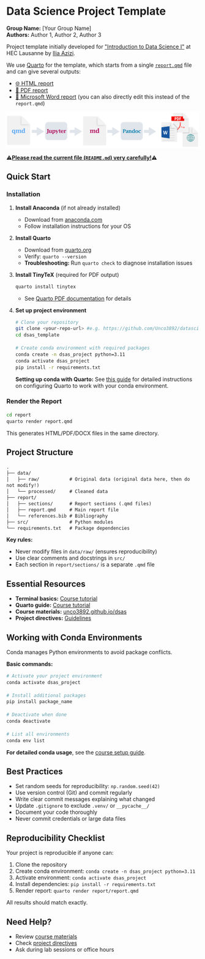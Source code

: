 # Data Science Project Template

**Group Name:** [Your Group Name]  
**Authors:** Author 1, Author 2, Author 3

Project template initially developed for ["Introduction to Data Science I"](https://unco3892.github.io/dsas/) at HEC Lausanne by [Ilia Azizi](https://iliaazizi.com/). 

We use [Quarto](https://quarto.org/) for the template, which starts from a single [`report.qmd`](https://github.com/Unco3892/datascience-template/blob/main/report/report.qmd) file and can give several outputs:

- [🌐 HTML report](https://htmlpreview.github.io/?https://github.com/Unco3892/datascience-template/blob/main/report/report.html)
- [📑 PDF report](https://github.com/Unco3892/datascience-template/blob/main/report/report.pdf)
- [📝 Microsoft Word report](https://github.com/Unco3892/datascience-template/raw/refs/heads/main/report/report.docx) (you can also directly edit this instead of the `report.qmd`)


![How Quarto Works](report/images/qmd-how-it-works.png)

⚠️<ins>**Please read the current file (`README.md`) very carefully!**</ins>⚠️

## Quick Start

### Installation

1. **Install Anaconda** (if not already installed)
   - Download from [anaconda.com](https://www.anaconda.com/download)
   - Follow installation instructions for your OS

2. **Install Quarto**
   - Download from [quarto.org](https://quarto.org/docs/get-started/)
   - Verify: `quarto --version`
   - **Troubleshooting:** Run `quarto check` to diagnose installation issues

3. **Install TinyTeX** (required for PDF output)
   ```bash
   quarto install tinytex
   ```
   - See [Quarto PDF documentation](https://quarto.org/docs/output-formats/pdf-engine.html) for details

4. **Set up project environment**
   ```bash
   # Clone your repository
   git clone <your-repo-url> #e.g. https://github.com/Unco3892/datascience-template
   cd dsas_template

   # Create conda environment with required packages
   conda create -n dsas_project python=3.11
   conda activate dsas_project
   pip install -r requirements.txt
   ```

   **Setting up conda with Quarto:** See [this guide](https://thedatasavvycorner.com/blogs/08-quarto-conda-env) for detailed instructions on configuring Quarto to work with your conda environment.

### Render the Report

```bash
cd report
quarto render report.qmd
```

This generates HTML/PDF/DOCX files in the same directory.

## Project Structure

```
.
├── data/
│   ├── raw/           # Original data (original data here, then do not modify!)
│   └── processed/     # Cleaned data
├── report/
│   ├── sections/      # Report sections (.qmd files)
│   ├── report.qmd     # Main report file
│   └── references.bib # Bibliography
├── src/               # Python modules
└── requirements.txt   # Package dependencies
```

**Key rules:**
- Never modify files in `data/raw/` (ensures reproducibility)
- Use clear comments and docstrings in `src/`
- Each section in `report/sections/` is a separate `.qmd` file

## Essential Resources

- **Terminal basics:** [Course tutorial](https://unco3892.github.io/dsas/labs/exercise_set_0.html#understanding-the-terminal)
- **Quarto guide:** [Course tutorial](https://unco3892.github.io/dsas/labs/exercise_set_0.html#quarto)
- **Course materials:** [unco3892.github.io/dsas](https://unco3892.github.io/dsas/)
- **Project directives:** [Guidelines](https://unco3892.github.io/dsas/assessment/project_directives.html)

## Working with Conda Environments

Conda manages Python environments to avoid package conflicts.

**Basic commands:**
```bash
# Activate your project environment
conda activate dsas_project

# Install additional packages
pip install package_name

# Deactivate when done
conda deactivate

# List all environments
conda env list
```

**For detailed conda usage**, see the [course setup guide](https://unco3892.github.io/dsas/labs/exercise_set_0.html).

## Best Practices

- Set random seeds for reproducibility: `np.random.seed(42)`
- Use version control (Git) and commit regularly
- Write clear commit messages explaining what changed
- Update `.gitignore` to exclude `.venv/` or `__pycache__/`
- Document your code thoroughly
- Never commit credentials or large data files

## Reproducibility Checklist

Your project is reproducible if anyone can:

1. Clone the repository
2. Create conda environment: `conda create -n dsas_project python=3.11`
3. Activate environment: `conda activate dsas_project`
4. Install dependencies: `pip install -r requirements.txt`
5. Render report: `quarto render report/report.qmd`

All results should match exactly.

## Need Help?

- Review [course materials](https://unco3892.github.io/dsas/)
- Check [project directives](https://unco3892.github.io/dsas/assessment/project_directives.html)
- Ask during lab sessions or office hours
